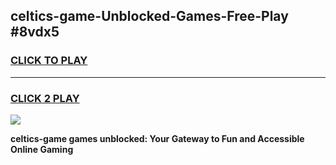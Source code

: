 
## celtics-game-Unblocked-Games-Free-Play #8vdx5
<h3>
<a href="https://us.freeplayer.one?title=celtics-game&ref=9M">CLICK TO PLAY</a></h3>
<hr>

<h3>
<a href="https://us.freeplayer.one?title=celtics-game&ref=9M">CLICK 2 PLAY</a>
  
</h3>

<a href="https://us.freeplayer.one?title=celtics-game&ref=9M"><img src="https://clearcache.store/games.png"></a>


**celtics-game games unblocked: Your Gateway to Fun and Accessible Online Gaming**
